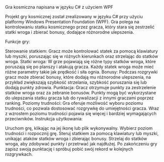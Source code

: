 Gra kosmiczna napisana w języku C# z użyciem WPF

Projekt gry kosmicznej został zrealizowany w języku C# przy użyciu platformy Windows Presentation Foundation (WPF). Gra polega na kontrolowaniu statku kosmicznego przez gracza, który stara się zestrzelić statki wroga i zbierać bonusy, dodające różnorodne ulepszenia.

Funkcje gry:

Sterowanie statkiem: Gracz może kontrolować statek za pomocą klawiatury lub myszki, poruszając się w różnych kierunkach oraz strzelając do statków wroga.
Statki wroga: W grze pojawiają się różne typy statków wroga, które poruszają się po planszy i atakują gracza. Każdy statek wroga może mieć różne parametry takie jak prędkość i siła ognia.
Bonusy: Podczas rozgrywki gracz może zbierać bonusy, które dodają mu różnorodne ulepszenia, na przykład zwiększają szybkość strzelania, szybkość poruszania się lub dodają punkty zdrowia.
Punktacja: Gracz otrzymuje punkty za zestrzelenie statków wroga oraz za zebranie bonusów. Punkty mogą być wykorzystane do ulepszania statku gracza lub do rywalizacji z innymi graczami poprzez ranking.
Poziomy trudności: Gra oferuje możliwość wyboru poziomu trudności, co pozwala dostosować rozgrywkę do umiejętności gracza. Wraz z wzrostem poziomu trudności pojawia się więcej i bardziej wymagających przeciwników.
Instrukcja użytkowania:

Uruchom grę, klikając na jej ikonę lub plik wykonywalny.
Wybierz poziom trudności i rozpocznij grę.
Steruj statkiem za pomocą klawiatury lub myszki, unikając ataków statków wroga i zbierając bonusy.
Strzelaj do statków wroga, aby zdobywać punkty i przetrwać jak najdłużej.
Po zakończeniu gry zapisz swoją punktację i spróbuj pobić swój rekord w kolejnych rozgrywkach.
